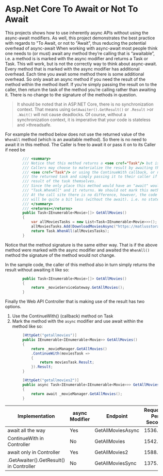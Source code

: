 # Asp.Net Core To Await or Not To Await
This projects shows how to use inherently async APIs without using the async-await modifiers. As well, this project demonstrates the best practice with regards to "To Await, or not to "Await", thus reducing the potential overhead of async-await
When working with async-await most people think one needs to (or must) await any method they’re calling that is “awaitable”, i.e. a method is is marked with the async modifier and returns a Task or Task<T>. This will work, but is not the correctly way to think about async-await.
Every method that is marked with the async modifier has additional overhead. Each time you await some method there is some additional overhead. So only await an async method if you need the result of the method within the method itself. If you’re simply passing the result on to the caller, then return the task of the method you’re calling rather than awaiting it. There is no change to the signature of the methods in question.

>It should be noted that in ASP.NET Core, there is no synchronization context. That means using `GetAwaiter().GetResult()` or `.Result` >or `.Wait()` will not cause deadlocks. Of course, without a synchronization context, it is imperative that your code is stateless and >threadsafe.

For example the method below does not use the returned value of the `WhenAll` method (which is an awaitable method). So there is no need to await it in this method. The Caller is free to await it or pass it on to its Caller if need be
```C#
        /// <summary>
        /// Notice that this method returns a <see cref="Task"/> but is Not async
        /// Callers may choose to materialize the result by awaiting the returned
        /// <see cref="Task"/> or using the ContinueWith callback, or not materializing
        /// the returned task and simply passing it to their caller if they don't need the
        /// result of the task themselves.
        /// Since the only place this method would have an "await" would be in the last line
        /// "Task.WhenAll" and it returns. We should not mark this method with the async modifier.
        /// At the call site there is no difference, however, the code generated for this method
        /// will be quite a bit less (without the await). i.e. no state machine
        /// </summary>
        /// <returns></returns>
        public Task<IEnumerable<Movie>[]> GetAllMovies()
        {
            var allMoviesTasks = new List<Task<IEnumerable<Movie>>>();
            allMoviesTasks.Add(DownloadMoviesAsync("https://matlusstorage.blob.core.windows.net/membervideos/AllMovies.json"));
            return Task.WhenAll(allMoviesTasks);
        }
```
Notice that the method signature is the same either way. That is if the above method were marked with the async modifier and awaited the `WhenAll()` method the signature of the method would not change.

In the sample code, the caller of this method also in turn simply returns the result without awaiting it like so:
```C#
        public Task<IEnumerable<Movie>[]> GetAllMovies()
        {
            return _movieServiceGateway.GetAllMovies();
        }
```
Finally the Web API Controller that is making use of the result has two options.
1. Use the ContinueWith() (callback) method on Task
2. Mark the method with the `async` modifier and use await within the method like so:
```C#
        [HttpGet("getallmovies")]
        public IEnumerable<IEnumerable<Movie>> GetAllMovies()
        {
            return _movieManager.GetAllMovies()
            .ContinueWith(moviesTask =>
            {
                return moviesTask.Result;
            }).Result;
        }

        [HttpGet("getallmovies2")]
        public async Task<IEnumerable<IEnumerable<Movie>>> GetAllMovies2()
        {
            return await _movieManager.GetAllMovies();
        }
```

| Implementation | async Modifier | Endpoint | Requests Per Second |
|----------------|----------------|----------|---------------------|
| await all the way |	Yes | GetAllMoviesAsync | 1536.46 |
| ContinueWith in Controller | No | GetAllMovies | 1542.57 |
| await only in Controller | Yes | GetAllMovies2 | 1588.13 |
| .GetAwaiter().GetResult() in Controller | No | GetAllMoviesSync | 1375.76 |

